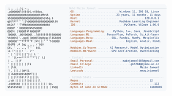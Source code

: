 <picture>
  <source srcset="https://raw.githubusercontent.com/mmazinjameel/mmazinjameel/main/dark_mode.svg?v=1760652459" media="(prefers-color-scheme: dark)">
  <img src="https://raw.githubusercontent.com/mmazinjameel/mmazinjameel/main/light_mode.svg?v=1760652459">
</picture>
